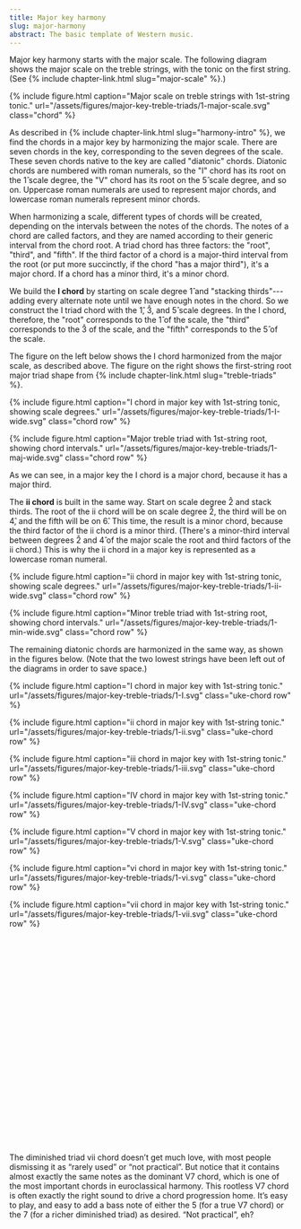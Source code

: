 ```yaml
---
title: Major key harmony
slug: major-harmony
abstract: The basic template of Western music.
---
```


Major key harmony starts with the major scale.
The following diagram shows the major scale on the treble strings,
with the tonic on the first string.
(See {% include chapter-link.html slug="major-scale" %}.)

{% include figure.html 
    caption="Major scale on treble strings with 1st-string tonic." 
    url="/assets/figures/major-key-treble-triads/1-major-scale.svg" 
    class="chord" 
%}

As described in {% include chapter-link.html slug="harmony-intro" %},
we find the chords in a major key by harmonizing the major scale.
There are seven chords in the key,
corresponding to the seven degrees of the scale.
These seven chords native to the key are called "diatonic" chords.
Diatonic chords are numbered with roman numerals,
so the "I" chord has its root on the 1&#x302; scale degree, 
the "V" chord has its root on the 5&#x302; scale degree, 
and so on.
Uppercase roman numerals are used to represent major chords,
and lowercase roman numerals represent minor chords.

When harmonizing a scale,
different types of chords will be created,
depending on the intervals between the notes of the chords.
The notes of a chord are called factors,
and they are named according to their generic interval from the chord root.
A triad chord has three factors: the "root", "third", and "fifth".
If the third factor of a chord is a major-third interval from the root
(or put more succinctly, if the chord "has a major third"),
it's a major chord.
If a chord has a minor third,
it's a minor chord.


We build the **I chord** by starting on scale degree 1&#x302; and "stacking thirds"---
adding every alternate note until we have enough notes in the chord.
So we construct the I triad chord with the 1&#x302;, 3&#x302;, and 5&#x302; scale degrees.
In the I chord, therefore, 
the "root" corresponds to the 1&#x302; of the scale,
the "third" corresponds to the 3&#x302; of the scale,
and the "fifth" corresponds to the 5&#x302; of the scale.

The figure on the left below shows the I chord harmonized from the major scale,
as described above.
The figure on the right shows the first-string root major triad shape from
{% include chapter-link.html slug="treble-triads" %}.

{% include figure.html 
    caption="I chord in major key with 1st-string tonic, showing scale degrees." 
    url="/assets/figures/major-key-treble-triads/1-I-wide.svg" 
    class="chord row" 
%}

{% include figure.html 
    caption="Major treble triad with 1st-string root, showing chord intervals." 
    url="/assets/figures/major-key-treble-triads/1-maj-wide.svg" 
    class="chord row" 
%}

As we can see,
in a major key the I chord is a major chord,
because it has a major third.

The <strong>ii chord</strong> is built in the same way.
Start on scale degree 2&#x302; and stack thirds.
The root of the ii chord will be on scale degree 2&#x302;,
the third will be on 4&#x302;, 
and the fifth will be on 6&#x302;.
This time, the result is a minor chord,
because the third factor of the ii chord is a minor third.
(There's a minor-third interval between degrees 2&#x302; and 4&#x302; of the major scale
the root and third factors of the ii chord.)
This is why the ii chord in a major key is represented as a lowercase roman numeral.

{% include figure.html 
    caption="ii chord in major key with 1st-string tonic, showing scale degrees." 
    url="/assets/figures/major-key-treble-triads/1-ii-wide.svg" 
    class="chord row" 
%}

{% include figure.html 
    caption="Minor treble triad with 1st-string root, showing chord intervals." 
    url="/assets/figures/major-key-treble-triads/1-min-wide.svg" 
    class="chord row" 
%}

The remaining diatonic chords are harmonized in the same way,
as shown in the figures below. 
(Note that the two lowest strings have been left out of the diagrams in order to save space.)

{% include figure.html
    caption="I chord in major key with 1st-string tonic."
    url="/assets/figures/major-key-treble-triads/1-I.svg" 
    class="uke-chord row" 
%}

{% include figure.html
    caption="ii chord in major key with 1st-string tonic."
    url="/assets/figures/major-key-treble-triads/1-ii.svg" 
    class="uke-chord row" 
%}

{% include figure.html
    caption="iii chord in major key with 1st-string tonic."
    url="/assets/figures/major-key-treble-triads/1-iii.svg" 
    class="uke-chord row" 
%}

{% include figure.html
    caption="IV chord in major key with 1st-string tonic."
    url="/assets/figures/major-key-treble-triads/1-IV.svg" 
    class="uke-chord row" 
%}

{% include figure.html
    caption="V chord in major key with 1st-string tonic."
    url="/assets/figures/major-key-treble-triads/1-V.svg" 
    class="uke-chord row" 
%}

{% include figure.html
    caption="vi chord in major key with 1st-string tonic."
    url="/assets/figures/major-key-treble-triads/1-vi.svg" 
    class="uke-chord row" 
%}

{% include figure.html
    caption="vii chord in major key with 1st-string tonic."
    url="/assets/figures/major-key-treble-triads/1-vii.svg" 
    class="uke-chord row" 
%}





<p style="margin-top: 400px;">


The diminished triad vii chord doesn’t get much love, 
with most people dismissing it as “rarely used” or “not practical”. 
But notice that it contains almost exactly the same notes as the dominant V7 chord, 
which is one of the most important chords in euroclassical harmony. 
This rootless V7 chord is often exactly the right sound to drive a chord progression home. 
It’s easy to play, 
and easy to add a bass note of either the 5 (for a true V7 chord) or the 7 (for a richer diminished triad) as desired. 
“Not practical”, eh?
